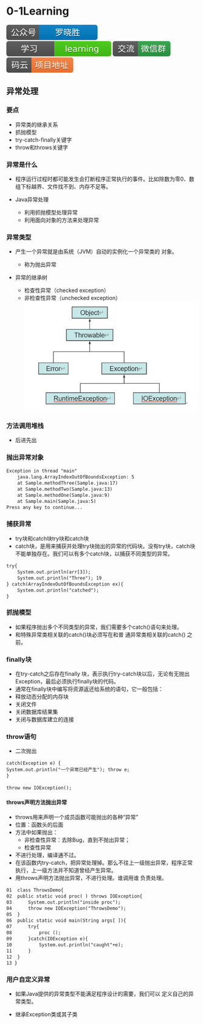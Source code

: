 # 0-1Learning

![alt text](../../static/common/svg/luoxiaosheng.svg "公众号")
![alt text](../../static/common/svg/luoxiaosheng_learning.svg "学习")
![alt text](../../static/common/svg/luoxiaosheng_wechat.svg "微信")
![alt text](../../static/common/svg/luoxiaosheng_gitee.svg "码云")

## 异常处理

### 要点
* 异常类的继承关系
* 抓抛模型
* try-catch-finally关键字
* throw和throws关键字

### 异常是什么
* 程序运行过程时都可能发生会打断程序正常执行的事件。比如除数为零0、数组下标越界、文件找不到、内存不足等。

* Java异常处理
    * 利用抓抛模型处理异常
    * 利用面向对象的方法来处理异常

### 异常类型
* 产生一个异常就是由系统（JVM）自动的实例化一个异常类的 对象。
    * 称为抛出异常

* 异常的继承树
    * 检查性异常（checked exception）
    * 非检查性异常（unchecked exception）
![alt text](../../static/java/java_exception.png "")

### 方法调用堆栈
* 后进先出

### 抛出异常对象
``````
Exception in thread "main" 
    java.lang.ArrayIndexOutOfBoundsException: 5 
    at Sample.methodThree(Sample.java:17)
    at Sample.methodTwo(Sample.java:13) 
    at Sample.methodOne(Sample.java:9) 
    at Sample.main(Sample.java:5)
Press any key to continue...
``````

### 捕获异常
* try块和catch块try块和catch块
* catch块，是用来捕获并处理try块抛出的异常的代码块。没有try块，catch块不能单独存在。我们可以有多个catch块，以捕获不同类型的异常。

``````
try{
	System.out.println(arr[3]);
	System.out.println("Three"); 19	
} catch(ArrayIndexOutOfBoundsException ex){
    System.out.println("catched"); 
}

``````

### 抓抛模型
* 如果程序抛出多个不同类型的异常，我们需要多个catch()语句来处理。
* 和特殊异常类相关联的catch()块必须写在和普 通异常类相关联的catch() 之前。

### finally块
* 在try-catch之后存在finally 块，表示执行try-catch块以后，无论有无抛出Exception，最后必须执行finally块的代码。
* 通常在finally块中编写将资源返还给系统的语句，它一般包括：
* 释放动态分配的内存块
* 关闭文件
* 关闭数据库结果集
* 关闭与数据库建立的连接

### throw语句
* 二次抛出
``````
catch(Exception e) {
System.out.println("一个异常已经产生"); throw e;
}

throw new IOException();
``````

#### throws声明方法抛出异常
* throws用来声明一个成员函数可能抛出的各种“异常”
* 位置：函数头的后面
* 方法中如果抛出：
    * 非检查性异常：去除Bug，直到不抛出异常；
    * 检查性异常
* 不进行处理，编译通不过。
* 在该函数内try-catch，把异常处理掉。那么不往上一级抛出异常，程序正常执行，上一级方法并不知道曾经产生异常。
* 用throws声明方法抛出异常，不进行处理。谁调用谁 负责处理。


``````
01	class ThrowsDemo{
02	public static void proc( ) throws IOException{ 
03		System.out.println("inside proc");
04		throw new IOException("ThrowsDemo"); 
05	}
06	public static void main(String args[ ]){ 
07		try{
08	        proc ();
09	    }catch(IOException e){
10		    System.out.println("caught"+e); 
11	    }
12	}
13 }
``````

### 用户自定义异常

* 如果Java提供的异常类型不能满足程序设计的需要，我们可以
定义自己的异常类型。

* 继承Exception类或其子类












